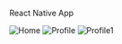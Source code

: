 React Native App

![Home](https://github.com/ikenjoku/Triple7-native/assets/32720508/b6334d7d-39fc-43ae-8fc0-f06d9879cba3)
![Profile](https://github.com/ikenjoku/Triple7-native/assets/32720508/6cbfd475-a726-49be-982a-ecd238675738)
![Profile1](https://github.com/ikenjoku/Triple7-native/assets/32720508/a0c37534-563b-4e36-ae9d-ec145a8a439e)